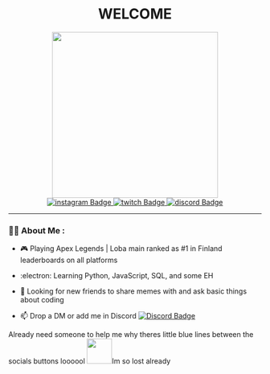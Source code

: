 <div id="header" align="center">
  <h1> WELCOME </h1>
  <img src="https://i.giphy.com/media/v1.Y2lkPTc5MGI3NjExM2RmNThuenJobTlqaHZ0cXJxcXFoamdhcWtqeHl1aGNlNm54NHcxdyZlcD12MV9pbnRlcm5hbF9naWZfYnlfaWQmY3Q9Zw/U3stv4FYyWQ6XddMBf/giphy.gif" width="330"/>
  </div>

<div id="badges" align="center">
  <a href="https://www.instagram.com/ogcalix.ttv/">
  <img src="https://img.shields.io/badge/instagram-orange?style=for-the-badge&logo=instagram&logoColor=white" alt="instagram Badge"/>
  </a>
  <a href="https://www.twitch.tv/ogcalix">
  <img src="https://img.shields.io/badge/twitch-purple?style=for-the-badge&logo=twitch&logoColor=white" alt="twitch Badge"/>
  </a>
   <a href="https://discord.com/invite/N4u2zWHs">
  <img src="https://img.shields.io/badge/discord-blue?style=for-the-badge&logo=discord&logoColor=white" alt="discord Badge"/>
  </a>
</div>

---

### :woman_technologist: About Me :
- :video_game: Playing Apex Legends | Loba main ranked as #1 in Finland leaderboards on all platforms

- :electron: Learning Python, JavaScript, SQL, and some EH 

- :hugs: Looking for new friends to share memes with and ask basic things about coding

- :mailbox: Drop a DM or add me in Discord  [![Discord Badge](https://img.shields.io/badge/-OGcalix-blue?style=flat&logo=Discord&logoColor=white)](https://discord.com/invite/N4u2zWHs)

Already need someone to help me why theres little blue lines between the socials buttons loooool
<img src="https://streammentor.com/wp-content/uploads/2020/12/output-onlinepngtools9.png" width="50">Im so lost already
 </div>

 <div align="right"> 
  <img src="https://komarev.com/ghpvc/?username=OGcalix&style=flat-square&color=blue" alt=""/>
 </div>
